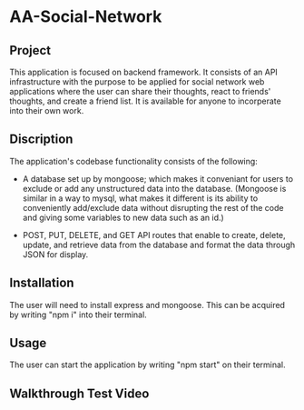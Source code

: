 # AA-Social-Network

## Project
This application is focused on backend framework. It consists of an API infrastructure with the purpose
to be applied for social network web applications where the user can share their thoughts, react to friends'
thoughts, and create a friend list. It is available for anyone to incorperate into their own work.

## Discription
The application's codebase functionality consists of the following:

  * A database set up by mongoose; which makes it conveniant for 
  users to exclude or add any unstructured data into the database.
  (Mongoose is similar in a way to mysql, what makes it different 
  is its ability to conveniently add/exclude data without disrupting
  the rest of the code and giving some variables to new data such as
  an id.)
  
  * POST, PUT, DELETE, and GET API routes that enable to 
  create, delete, update, and retrieve data from the database and
  format the data through JSON for display.

## Installation
The user will need to install express and mongoose. This can be
acquired by writing "npm i" into their terminal.

## Usage
The user can start the application by writing "npm start" on their terminal.

## Walkthrough Test Video

